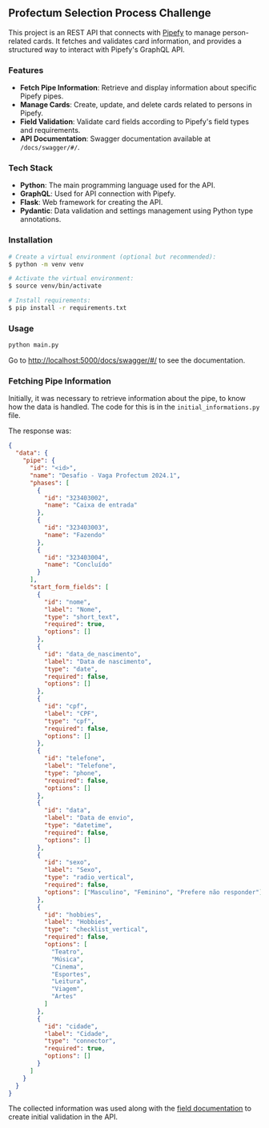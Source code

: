 ## Profectum Selection Process Challenge

This project is an REST API that connects with [Pipefy](https://www.pipefy.com/) to manage person-related cards. It fetches and validates card information, and provides a structured way to interact with Pipefy's GraphQL API.

### Features

- **Fetch Pipe Information**: Retrieve and display information about specific Pipefy pipes.
- **Manage Cards**: Create, update, and delete cards related to persons in Pipefy.
- **Field Validation**: Validate card fields according to Pipefy's field types and requirements.
- **API Documentation**: Swagger documentation available at `/docs/swagger/#/`.

### Tech Stack

- **Python**: The main programming language used for the API.
- **GraphQL**: Used for API connection with Pipefy.
- **Flask**: Web framework for creating the API.
- **Pydantic**: Data validation and settings management using Python type annotations.

### Installation

```sh
# Create a virtual environment (optional but recommended):
$ python -m venv venv

# Activate the virtual environment:
$ source venv/bin/activate

# Install requirements:
$ pip install -r requirements.txt
```

### Usage

```sh
python main.py
```

Go to [http://localhost:5000/docs/swagger/#/](http://localhost:5000/docs/swagger/#/) to see the documentation.

### Fetching Pipe Information

Initially, it was necessary to retrieve information about the pipe, to know how the data is handled. The code for this is in the `initial_informations.py` file.

The response was:

```json
{
  "data": {
    "pipe": {
      "id": "<id>",
      "name": "Desafio - Vaga Profectum 2024.1",
      "phases": [
        {
          "id": "323403002",
          "name": "Caixa de entrada"
        },
        {
          "id": "323403003",
          "name": "Fazendo"
        },
        {
          "id": "323403004",
          "name": "Concluído"
        }
      ],
      "start_form_fields": [
        {
          "id": "nome",
          "label": "Nome",
          "type": "short_text",
          "required": true,
          "options": []
        },
        {
          "id": "data_de_nascimento",
          "label": "Data de nascimento",
          "type": "date",
          "required": false,
          "options": []
        },
        {
          "id": "cpf",
          "label": "CPF",
          "type": "cpf",
          "required": false,
          "options": []
        },
        {
          "id": "telefone",
          "label": "Telefone",
          "type": "phone",
          "required": false,
          "options": []
        },
        {
          "id": "data",
          "label": "Data de envio",
          "type": "datetime",
          "required": false,
          "options": []
        },
        {
          "id": "sexo",
          "label": "Sexo",
          "type": "radio_vertical",
          "required": false,
          "options": ["Masculino", "Feminino", "Prefere não responder"]
        },
        {
          "id": "hobbies",
          "label": "Hobbies",
          "type": "checklist_vertical",
          "required": false,
          "options": [
            "Teatro",
            "Música",
            "Cinema",
            "Esportes",
            "Leitura",
            "Viagem",
            "Artes"
          ]
        },
        {
          "id": "cidade",
          "label": "Cidade",
          "type": "connector",
          "required": true,
          "options": []
        }
      ]
    }
  }
}
```

The collected information was used along with the [field documentation](https://developers.pipefy.com/reference/fields#field-types) to create initial validation in the API.
